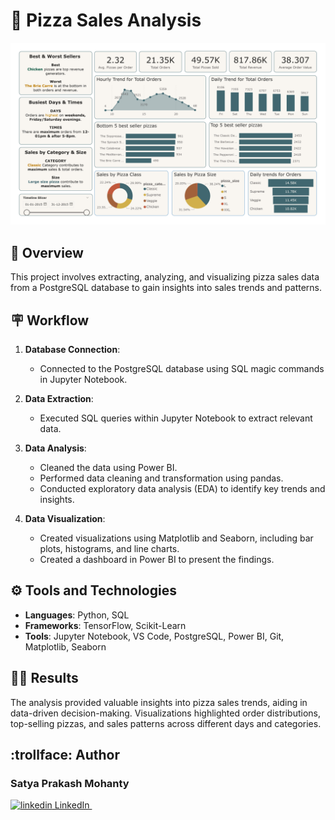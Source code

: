 # :pizza: Pizza Sales Analysis

![Power BI Dashboard](Pizza_sales_analysis.jpg)

## :seedling: Overview
This project involves extracting, analyzing, and visualizing pizza sales data from a PostgreSQL database to gain insights into sales trends and patterns.

## :placard: Workflow
1. **Database Connection**:
   - Connected to the PostgreSQL database using SQL magic commands in Jupyter Notebook.

2. **Data Extraction**:
   - Executed SQL queries within Jupyter Notebook to extract relevant data.

3. **Data Analysis**:
   - Cleaned the data using Power BI.
   - Performed data cleaning and transformation using pandas.
   - Conducted exploratory data analysis (EDA) to identify key trends and insights.

4. **Data Visualization**:
   - Created visualizations using Matplotlib and Seaborn, including bar plots, histograms, and line charts.
   - Created a dashboard in Power BI to present the findings.

## :gear: Tools and Technologies
- **Languages**: Python, SQL
- **Frameworks**: TensorFlow, Scikit-Learn
- **Tools**: Jupyter Notebook, VS Code, PostgreSQL, Power BI, Git, Matplotlib, Seaborn

## :man_shrugging: Results
The analysis provided valuable insights into pizza sales trends, aiding in data-driven decision-making. Visualizations highlighted order distributions, top-selling pizzas, and sales patterns across different days and categories.

## :trollface: Author
### Satya Prakash Mohanty
<p>
  <a href="https://www.linkedin.com/in/satya04/[removed]" rel="nofollow noreferrer">
    <img src="https://i.sstatic.net/gVE0j.png" alt="linkedin"> LinkedIn
  </a> &nbsp; 
</p>
